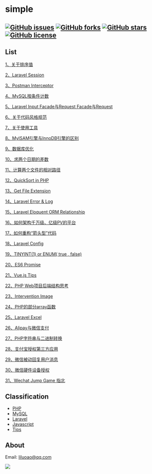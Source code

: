 # simple #
[![GitHub issues](https://img.shields.io/github/issues/liluoao/simple.svg?style=plastic)](https://github.com/liluoao/simple/issues) [![GitHub forks](https://img.shields.io/github/forks/liluoao/simple.svg?style=plastic)](https://github.com/liluoao/simple/network) [![GitHub stars](https://img.shields.io/github/stars/liluoao/simple.svg?style=plastic)](https://github.com/liluoao/simple/stargazers) [![GitHub license](https://img.shields.io/github/license/liluoao/simple.svg?style=plastic)](https://github.com/liluoao/simple/blob/master/LICENSE)
------------

**List**
------------
[1、关于排序值](https://github.com/wtbu703/simple/issues/1 "1、关于排序值")

[2、Laravel Session](https://github.com/wtbu703/simple/issues/2 "2、Laravel的Session")

[3、Postman Interceptor](https://github.com/wtbu703/simple/issues/3 "3、Postman Interceptor")

[4、MySQL按条件计数](https://github.com/wtbu703/simple/issues/4 "4、MySQL按条件计数")

[5、Laravel Input Facade与Request Facade与Request](https://github.com/wtbu703/simple/issues/5 "5、Laravel的Input Facade与Request Facade与Request")

[6、关于代码风格规范](https://github.com/wtbu703/simple/issues/6 "6、关于代码风格规范")

[7、关于使用工具](https://github.com/wtbu703/simple/issues/7 "7、关于使用工具")

[8、MyISAM引擎与InnoDB引擎的区别](https://github.com/wtbu703/simple/issues/8 "8、MyISAM引擎与InnoDB引擎的区别")

[9、数据库优化](https://github.com/wtbu703/simple/issues/9 "9、数据库优化")

[10、求两个日期的差数](https://github.com/wtbu703/simple/issues/10 "10、求两个日期的差数")

[11、计算两个文件的相对路径](https://github.com/wtbu703/simple/issues/11 "11、计算两个文件的相对路径")

[12、QuickSort in PHP](https://github.com/wtbu703/simple/issues/12 "12、Quicksort in PHP")

[13、Get File Extension](https://github.com/wtbu703/simple/issues/13 "13、Get File Extension")

[14、Laravel Error & Log](https://github.com/wtbu703/simple/issues/14 "14、Laravel Error & Log")

[15、Laravel Eloquent ORM Relationship](https://github.com/wtbu703/simple/issues/15 "15、Laravel Eloquent ORM Relationship")

[16、如何架构千万级、亿级PV的平台](https://github.com/wtbu703/simple/issues/16 "16、如何架构千万级、亿级PV的平台")

[17、如何重构“箭头型”代码](https://github.com/wtbu703/simple/issues/17 "17、如何重构“箭头型”代码")

[18、Laravel Config](https://github.com/wtbu703/simple/issues/18 "18、Laravel Config")

[19、TINYINT(1) or ENUM( true , false)](https://github.com/wtbu703/simple/issues/19 "19、TINYINT(1) or ENUM( true , false)")

[20、ES6 Promise](https://github.com/wtbu703/simple/issues/20 "20、ES6 Promise")

[21、Vue.js Tips](https://github.com/wtbu703/simple/issues/21 "21、Vue.js Tips")

[22、PHP Web项目后端结构思考](https://github.com/wtbu703/simple/issues/22 "22、PHP Web项目后端结构思考")

[23、Intervention Image](https://github.com/wtbu703/simple/issues/23 "23、Intervention Image")

[24、PHP的部分array函数](https://github.com/wtbu703/simple/issues/24 "24、PHP的部分array函数")

[25、Laravel Excel](https://github.com/wtbu703/simple/issues/25 "25、Laravel Excel")

[26、Alipay与微信支付](https://github.com/wtbu703/simple/issues/26 "26、Alipay与微信支付")

[27、PHP字符串与二进制转换](https://github.com/wtbu703/simple/issues/27 "27、PHP字符串与二进制转换")

[28、支付宝授权第三方应用](https://github.com/wtbu703/simple/issues/28 "28、支付宝授权第三方应用")

[29、微信被动回复用户消息](https://github.com/wtbu703/simple/issues/29 "29、微信被动回复用户消息")

[30、微信硬件设备授权](https://github.com/wtbu703/simple/issues/30 "30、微信硬件设备授权")

[31、Wechat Jump Game 指北](https://github.com/wtbu703/simple/issues/31 "31、Wechat Jump Game 指北")

**Classification**
------------
- [PHP](https://github.com/wtbu703/simple/issues?q=label:php)
- [MySQL](https://github.com/wtbu703/simple/issues?q=label:mysql)
- [Laravel](https://github.com/wtbu703/simple/issues?q=label:laravel)
- [Javascript](https://github.com/wtbu703/simple/issues?q=label:javascript)
- [Tips](https://github.com/wtbu703/simple/issues?q=label:tip)

**About**
------------
Email: <a href=mailto:liluoao@qq.com>liluoao@qq.com</a>

<a target="_blank" href="http://mail.qq.com/cgi-bin/qm_share?t=qm_mailme&email=NVlZVHVHWFlNG1Zb" style="text-decoration:none;"><img src="http://rescdn.qqmail.com/zh_CN/htmledition/images/function/qm_open/ico_mailme_02.png"/></a>
